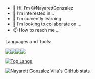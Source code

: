 - 👋 Hi, I’m @NayarettGonzalez
- 👀 I’m interested in ..
- 🌱 I’m currently learning 
- 💞️ I’m looking to collaborate on ...
- 📫 How to reach me ...

Languages and Tools:

<img src="https://img.icons8.com/color/48/000000/javascript--v2.png"><img src="https://img.icons8.com/color/48/000000/bootstrap.png"><img src="https://img.icons8.com/color/48/000000/python--v1.png"><img src="https://img.icons8.com/color/48/000000/opencv.png">

[![Top Langs](https://github-readme-stats.vercel.app/api/top-langs/?username=NayarettGonzalez&layout=compact&theme=gruvbox)](https://github.com/anuraghazra/github-readme-stats)


[![Nayarett González Villa's GitHub stats](https://github-readme-stats.vercel.app/api?username=NayarettGonzalez&theme=gruvbox)](https://github.com/NayarettGonzalez/github-readme-stats)



<!---
NayarettGonzalez/NayarettGonzalez is a ✨ special ✨ repository because its `README.md` (this file) appears on your GitHub profile.
You can click the Preview link to take a look at your changes.
--->
